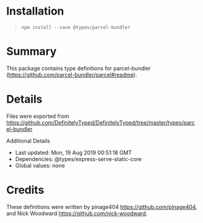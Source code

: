 # Installation
> `npm install --save @types/parcel-bundler`

# Summary
This package contains type definitions for parcel-bundler (https://github.com/parcel-bundler/parcel#readme).

# Details
Files were exported from https://github.com/DefinitelyTyped/DefinitelyTyped/tree/master/types/parcel-bundler

Additional Details
 * Last updated: Mon, 19 Aug 2019 00:51:18 GMT
 * Dependencies: @types/express-serve-static-core
 * Global values: none

# Credits
These definitions were written by pinage404 <https://github.com/pinage404>, and Nick Woodward <https://github.com/nick-woodward>.
